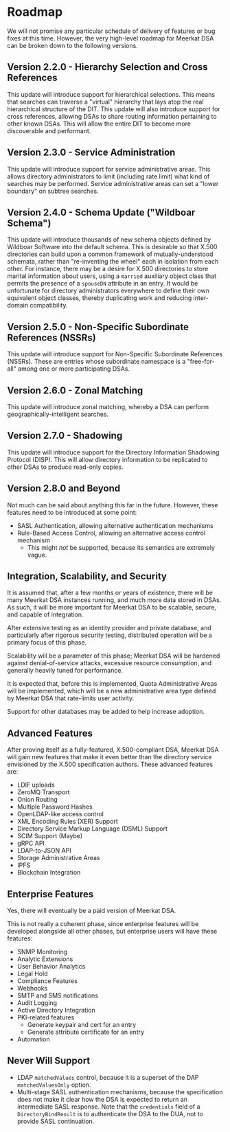 # Roadmap

We will not promise any particular schedule of delivery of features or bug fixes
at this time. However, the very high-level roadmap for Meerkat DSA can be
broken down to the following versions.

## Version 2.2.0 - Hierarchy Selection and Cross References

This update will introduce support for hierarchical selections. This means
that searches can traverse a "virtual" hierarchy that lays atop the real
hierarchical structure of the DIT. This update will also introduce support for
cross references, allowing DSAs to share routing information pertaining to other
known DSAs. This will allow the entire DIT to become more discoverable and
performant.

## Version 2.3.0 - Service Administration

This update will introduce support for service administrative areas. This allows
directory administrators to limit (including rate limit) what kind of searches
may be performed. Service administrative areas can set a "lower boundary" on
subtree searches.

## Version 2.4.0 - Schema Update ("Wildboar Schema")

This update will introduce thousands of new schema objects defined by Wildboar
Software into the default schema. This is desirable so that X.500 directories
can build upon a common framework of mutually-understood schemata, rather than
"re-inventing the wheel" each in isolation from each other. For instance, there
may be a desire for X.500 directories to store marital information about users,
using a `married` auxiliary object class that permits the presence of a
`spouseDN` attribute in an entry. It would be unfortunate for directory
administrators everywhere to define their own equivalent object classes, thereby
duplicating work and reducing inter-domain compatibility.

## Version 2.5.0 - Non-Specific Subordinate References (NSSRs)

This update will introduce support for Non-Specific Subordinate References
(NSSRs). These are entries whose subordinate namespace is a "free-for-all"
among one or more participating DSAs.

## Version 2.6.0 - Zonal Matching

This update will introduce zonal matching, whereby a DSA can perform
geographically-intelligent searches.

## Version 2.7.0 - Shadowing

This update will introduce support for the Directory Information Shadowing
Protocol (DISP). This will allow directory information to be replicated to
other DSAs to produce read-only copies.

## Version 2.8.0 and Beyond

Not much can be said about anything this far in the future. However, these
features need to be introduced at some point:

- SASL Authentication, allowing alternative authentication mechanisms
- Rule-Based Access Control, allowing an alternative access control mechanism
  - This might _not_ be supported, because its semantics are extremely vague.

## Integration, Scalability, and Security

It is assumed that, after a few months or years of existence, there will be
many Meerkat DSA instances running, and much more data stored in DSAs. As such,
it will be more important for Meerkat DSA to be scalable, secure, and capable
of integration.

After extensive testing as an identity provider and private database, and
particularly after rigorous security testing, distributed operation will be
a primary focus of this phase.

Scalability will be a parameter of this phase; Meerkat DSA will be hardened
against denial-of-service attacks, excessive resource consumption, and generally
heavily tuned for performance.

It is expected that, before this is implemented, Quota Administrative Areas
will be implemented, which will be a new administrative area type defined by
Meerkat DSA that rate-limits user activity.

Support for other databases may be added to help increase adoption.

## Advanced Features

After proving itself as a fully-featured, X.500-compliant DSA, Meerkat DSA will
gain new features that make it even better than the directory service
envisioned by the X.500 specification authors. These advanced features are:

- LDIF uploads
- ZeroMQ Transport
- Onion Routing
- Multiple Password Hashes
- OpenLDAP-like access control
- XML Encoding Rules (XER) Support
- Directory Service Markup Language (DSML) Support
- SCIM Support (Maybe)
- gRPC API
- LDAP-to-JSON API
- Storage Administrative Areas
- IPFS
- Blockchain Integration

## Enterprise Features

Yes, there will eventually be a paid version of Meerkat DSA.

This is not really a coherent phase, since enterprise features will be developed
alongside all other phases, but enterprise users will have these features:

- SNMP Monitoring
- Analytic Extensions
- User Behavior Analytics
- Legal Hold
- Compliance Features
- Webhooks
- SMTP and SMS notifications
- Audit Logging
- Active Directory Integration
- PKI-related features
  - Generate keypair and cert for an entry
  - Generate attribute certificate for an entry
- Automation

## Never Will Support

- LDAP `matchedValues` control, because it is a superset of the DAP
  `matchedValuesOnly` option.
- Multi-stage SASL authentication mechanisms, because the specification does not
  make it clear how the DSA is expected to return an intermediate SASL response.
  Note that the `credentials` field of a `DirectoryBindResult` is to
  authenticate the DSA to the DUA, not to provide SASL continuation.
